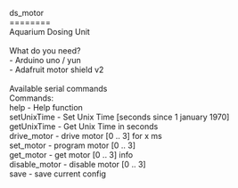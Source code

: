 ds_motor<br>
========<br>
Aquarium Dosing Unit<br>
<br>
What do you need? <br>
	- Arduino uno / yun <br>
	- Adafruit motor shield v2 <br>
<br>
Available serial commands
<br>
Commands: <br>
help			- Help function <br>
setUnixTime		- Set Unix Time [seconds since 1 january 1970]<br>
getUnixTime		- Get Unix Time in seconds <br>
drive_motor		- drive motor [0 .. 3] for x ms <br>
set_motor		- program motor [0 .. 3] <br>
get_motor		- get motor [0 .. 3] info <br>
disable_motor		- disable motor [0 .. 3] <br>
save			- save current config <br>
